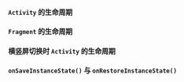 



#### `Activity` 的生命周期

#### `Fragment` 的生命周期

#### 横竖屏切换时 `Activity` 的生命周期

#### `onSaveInstanceState()` 与 `onRestoreInstanceState()`